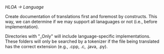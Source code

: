 *HLOA -> Language*

Create documentation of translations first and foremost by constructs. This way, we can determine if we may support all lanaguages or not (i.e., before implementation).

Directories with "_Only" will include language-specific implementations. These folders will only be searched by a tokenizer if the file being translated has the correct extension (e.g., .cpp, .c, .java, .py).
